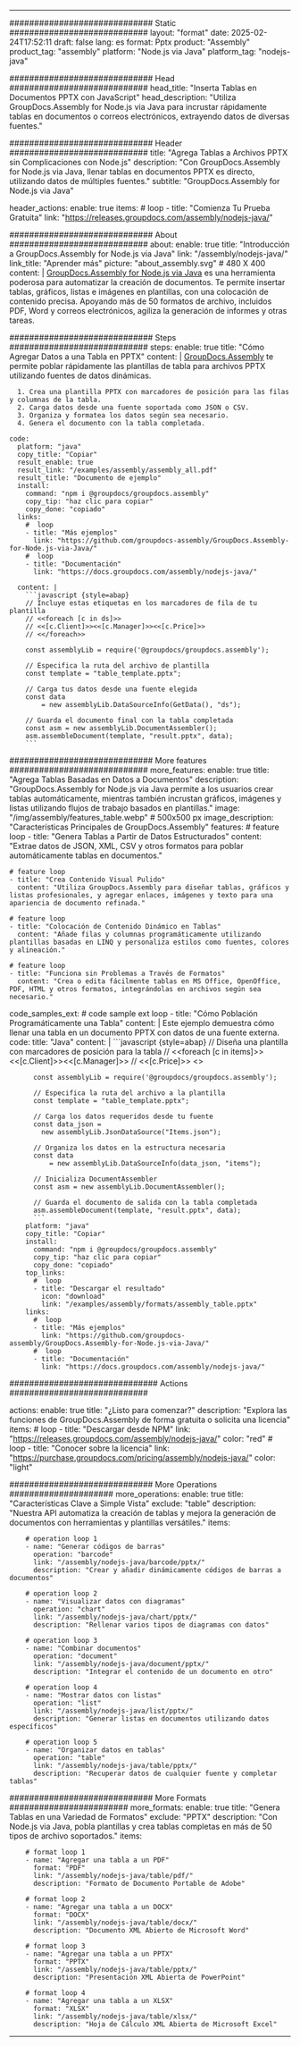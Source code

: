 



---
############################# Static ############################
layout: "format"
date:  2025-02-24T17:52:11
draft: false
lang: es
format: Pptx
product: "Assembly"
product_tag: "assembly"
platform: "Node.js via Java"
platform_tag: "nodejs-java"

############################# Head ############################
head_title: "Inserta Tablas en Documentos PPTX con JavaScript"
head_description: "Utiliza GroupDocs.Assembly for Node.js via Java para incrustar rápidamente tablas en documentos o correos electrónicos, extrayendo datos de diversas fuentes."

############################# Header ############################
title: "Agrega Tablas a Archivos PPTX sin Complicaciones con Node.js" 
description: "Con GroupDocs.Assembly for Node.js via Java, llenar tablas en documentos PPTX es directo, utilizando datos de múltiples fuentes."
subtitle: "GroupDocs.Assembly for Node.js via Java" 

header_actions:
  enable: true
  items:
    #  loop
    - title: "Comienza Tu Prueba Gratuita"
      link: "https://releases.groupdocs.com/assembly/nodejs-java/"
      
############################# About ############################
about:
    enable: true
    title: "Introducción a GroupDocs.Assembly for Node.js via Java"
    link: "/assembly/nodejs-java/"
    link_title: "Aprender más"
    picture: "about_assembly.svg" # 480 X 400
    content: |
       [GroupDocs.Assembly for Node.js via Java](/assembly/nodejs-java/) es una herramienta poderosa para automatizar la creación de documentos. Te permite insertar tablas, gráficos, listas e imágenes en plantillas, con una colocación de contenido precisa. Apoyando más de 50 formatos de archivo, incluidos PDF, Word y correos electrónicos, agiliza la generación de informes y otras tareas.

############################# Steps ############################
steps:
    enable: true
    title: "Cómo Agregar Datos a una Tabla en PPTX"
    content: |
      [GroupDocs.Assembly](/assembly/nodejs-java/) te permite poblar rápidamente las plantillas de tabla para archivos PPTX utilizando fuentes de datos dinámicas.
      
      1. Crea una plantilla PPTX con marcadores de posición para las filas y columnas de la tabla.
      2. Carga datos desde una fuente soportada como JSON o CSV.
      3. Organiza y formatea los datos según sea necesario.
      4. Genera el documento con la tabla completada.
   
    code:
      platform: "java"
      copy_title: "Copiar"
      result_enable: true
      result_link: "/examples/assembly/assembly_all.pdf"
      result_title: "Documento de ejemplo"
      install:
        command: "npm i @groupdocs/groupdocs.assembly"
        copy_tip: "haz clic para copiar"
        copy_done: "copiado"
      links:
        #  loop
        - title: "Más ejemplos"
          link: "https://github.com/groupdocs-assembly/GroupDocs.Assembly-for-Node.js-via-Java/"
        #  loop
        - title: "Documentación"
          link: "https://docs.groupdocs.com/assembly/nodejs-java/"
          
      content: |
        ```javascript {style=abap}
        // Incluye estas etiquetas en los marcadores de fila de tu plantilla
        // <<foreach [c in ds]>>
        // <<[c.Client]>><<[c.Manager]>><<[c.Price]>>
        // <</foreach>>
    
        const assemblyLib = require('@groupdocs/groupdocs.assembly');

        // Especifica la ruta del archivo de plantilla
        const template = "table_template.pptx";

        // Carga tus datos desde una fuente elegida
        const data 
            = new assemblyLib.DataSourceInfo(GetData(), "ds");

        // Guarda el documento final con la tabla completada
        const asm = new assemblyLib.DocumentAssembler();
        asm.assembleDocument(template, "result.pptx", data);
        ```           

############################# More features ############################
more_features:
  enable: true
  title: "Agrega Tablas Basadas en Datos a Documentos"
  description: "GroupDocs.Assembly for Node.js via Java permite a los usuarios crear tablas automáticamente, mientras también incrustan gráficos, imágenes y listas utilizando flujos de trabajo basados en plantillas."
  image: "/img/assembly/features_table.webp" # 500x500 px
  image_description: "Características Principales de GroupDocs.Assembly"
  features:
    # feature loop
    - title: "Genera Tablas a Partir de Datos Estructurados"
      content: "Extrae datos de JSON, XML, CSV y otros formatos para poblar automáticamente tablas en documentos."

    # feature loop
    - title: "Crea Contenido Visual Pulido"
      content: "Utiliza GroupDocs.Assembly para diseñar tablas, gráficos y listas profesionales, y agregar enlaces, imágenes y texto para una apariencia de documento refinada."

    # feature loop
    - title: "Colocación de Contenido Dinámico en Tablas"
      content: "Añade filas y columnas programáticamente utilizando plantillas basadas en LINQ y personaliza estilos como fuentes, colores y alineación."

    # feature loop
    - title: "Funciona sin Problemas a Través de Formatos"
      content: "Crea o edita fácilmente tablas en MS Office, OpenOffice, PDF, HTML y otros formatos, integrándolas en archivos según sea necesario."
      
  code_samples_ext:
    # code sample ext loop
    - title: "Cómo Población Programáticamente una Tabla"
      content: |
        Este ejemplo demuestra cómo llenar una tabla en un documento PPTX con datos de una fuente externa.
      code:
        title: "Java"
        content: |
          ```javascript {style=abap}
          // Diseña una plantilla con marcadores de posición para la tabla
          // <<foreach [c in items]>> <<[c.Client]>><<[c.Manager]>>
          //  <<[c.Price]>> <</foreach>>
          
          const assemblyLib = require('@groupdocs/groupdocs.assembly');

          // Especifica la ruta del archivo a la plantilla
          const template = "table_template.pptx";

          // Carga los datos requeridos desde tu fuente
          const data_json = 
            new assemblyLib.JsonDataSource("Items.json");

          // Organiza los datos en la estructura necesaria
          const data 
              = new assemblyLib.DataSourceInfo(data_json, "items");

          // Inicializa DocumentAssembler
          const asm = new assemblyLib.DocumentAssembler();

          // Guarda el documento de salida con la tabla completada
          asm.assembleDocument(template, "result.pptx", data);
          ```
        platform: "java"
        copy_title: "Copiar"
        install:
          command: "npm i @groupdocs/groupdocs.assembly"
          copy_tip: "haz clic para copiar"
          copy_done: "copiado"
        top_links:
          #  loop
          - title: "Descargar el resultado"
            icon: "download"
            link: "/examples/assembly/formats/assembly_table.pptx"
        links:
          #  loop
          - title: "Más ejemplos"
            link: "https://github.com/groupdocs-assembly/GroupDocs.Assembly-for-Node.js-via-Java/"
          #  loop
          - title: "Documentación"
            link: "https://docs.groupdocs.com/assembly/nodejs-java/"
            

            


############################## Actions ############################

actions:
  enable: true
  title: "¿Listo para comenzar?"
  description: "Explora las funciones de GroupDocs.Assembly de forma gratuita o solicita una licencia"
  items:
    #  loop
    - title: "Descargar desde NPM"
      link: "https://releases.groupdocs.com/assembly/nodejs-java/"
      color: "red"
        #  loop
    - title: "Conocer sobre la licencia"
      link: "https://purchase.groupdocs.com/pricing/assembly/nodejs-java/"
      color: "light"


############################# More Operations #####################
more_operations:
    enable: true
    title: "Características Clave a Simple Vista"
    exclude: "table"
    description: "Nuestra API automatiza la creación de tablas y mejora la generación de documentos con herramientas y plantillas versátiles."
    items: 
          
        # operation loop 1
        - name: "Generar códigos de barras"
          operation: "barcode"
          link: "/assembly/nodejs-java/barcode/pptx/"
          description: "Crear y añadir dinámicamente códigos de barras a documentos"

        # operation loop 2
        - name: "Visualizar datos con diagramas"
          operation: "chart"
          link: "/assembly/nodejs-java/chart/pptx/"
          description: "Rellenar varios tipos de diagramas con datos"

        # operation loop 3
        - name: "Combinar documentos"
          operation: "document"
          link: "/assembly/nodejs-java/document/pptx/"
          description: "Integrar el contenido de un documento en otro"

        # operation loop 4
        - name: "Mostrar datos con listas"
          operation: "list"
          link: "/assembly/nodejs-java/list/pptx/"
          description: "Generar listas en documentos utilizando datos específicos"

        # operation loop 5
        - name: "Organizar datos en tablas"
          operation: "table"
          link: "/assembly/nodejs-java/table/pptx/"
          description: "Recuperar datos de cualquier fuente y completar tablas"
         
          
############################# More Formats ########################
more_formats:
    enable: true
    title: "Genera Tablas en una Variedad de Formatos"
    exclude: "PPTX"
    description: "Con Node.js via Java, pobla plantillas y crea tablas completas en más de 50 tipos de archivo soportados."
    items: 
          
        # format loop 1
        - name: "Agregar una tabla a un PDF"
          format: "PDF"
          link: "/assembly/nodejs-java/table/pdf/"
          description: "Formato de Documento Portable de Adobe"
          
        # format loop 2
        - name: "Agregar una tabla a un DOCX"
          format: "DOCX"
          link: "/assembly/nodejs-java/table/docx/"
          description: "Documento XML Abierto de Microsoft Word"
          
        # format loop 3
        - name: "Agregar una tabla a un PPTX"
          format: "PPTX"
          link: "/assembly/nodejs-java/table/pptx/"
          description: "Presentación XML Abierta de PowerPoint"
          
        # format loop 4
        - name: "Agregar una tabla a un XLSX"
          format: "XLSX"
          link: "/assembly/nodejs-java/table/xlsx/"
          description: "Hoja de Cálculo XML Abierta de Microsoft Excel"


          

---